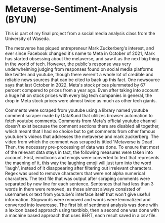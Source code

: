 # Metaverse-Sentiment-Analysis (BYUN)

This is part of my final project from a social media analysis class from the University of Waseda.

The metaverse has piqued entrepreneur Mark Zuckerberg's interest, and ever since Facebook changed it's name to Meta in October of 2021, Mark has started obsessing about the metaverse, and saw it as the next big thing in the world of tech. However, the public's response was very underwhelming judging from responses found on social media platforms like twitter and youtube, though there weren't a whole lot of credible and reliable news sources that can be cited to back up this fact. One newsource says that last October in 2022, Meta's stock prices plummeted by 67 percent compared to prices from a year ago. Even after taking into account a huge hit on stock prices with every big tech companies in general, the drop in Meta stock prices were almost twice as much as other tech giants. 

Comments were scraped from youtube using a library named youtube comment scraper made by DataKund that utilizes browser automation to fetch youtube comments. Comments from Meta's official youtube channel doesn't exist because the comment sections there are disabled all together, which meant that I had no choice but to get comments from other famous youtuber's videos that addresses the metaverse and mark zuckerberg. The video from which the comment was scraped is titled 'Metaverse is Dead'. Then, the necessary pre-processing of data was done. To ensure that most of the relevant data stays in tact, the following measures were taken into account. First, emoticons and emojis were converted to text that represents the maening of it, this way the laughing emoji will just turn into the word 'laugh', instead of it disappearing after filtering out irrelevant characters. Regex was used to remove characters that were not alpha numerical characters. The text file that was output after scraping comments were separated by new line for each sentence. Sentences that had less than 3 words in them were removed, as those almost always consisted of usernames or text from youtube's interface itself that won't give useful information. Stopwords were removed and words were lemmatized and converted into lowercase. The first bit of sentiment analysis was done with a lexicon based approach using textblob, then a second one was done with a machine based approach that uses BERT, each result saved in a csv file. 
